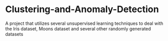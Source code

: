 # Clustering-and-Anomaly-Detection
A project that utilizes several unsupervised learning techniques to deal with the Iris dataset, Moons dataset and several other randomly generated datasets 
